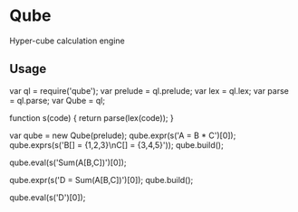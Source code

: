 Qube
====

Hyper-cube calculation engine

## Usage

  var ql = require('qube');
  var prelude = ql.prelude;
  var lex = ql.lex;
  var parse = ql.parse;
  var Qube = ql;

  function s(code) { return parse(lex(code)); }

  var qube = new Qube(prelude);
  qube.expr(s('A = B * C')[0]);
  qube.exprs(s('B[] = {1,2,3}\nC[] = {3,4,5}'));
  qube.build();

  qube.eval(s('Sum(A[B,C])')[0]);

  qube.expr(s('D = Sum(A[B,C])')[0]);
  qube.build();

  qube.eval(s('D')[0]);

